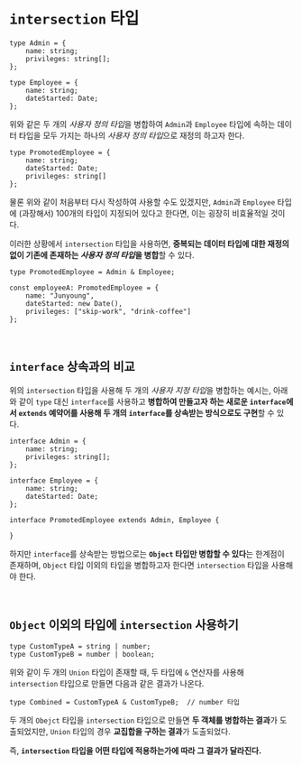 # `intersection` 타입

```
type Admin = {
    name: string;
    privileges: string[];
};

type Employee = {
    name: string;
    dateStarted: Date;
};
```

위와 같은 두 개의 *사용자 정의 타입*을 병합하여 `Admin`과 `Employee` 타입에 속하는 데이터 타입을 모두 가지는 하나의 *사용자 정의 타입*으로 재정의 하고자 한다.

```
type PromotedEmployee = {
    name: string;
    dateStarted: Date;    
    privileges: string[]
};
```

물론 위와 같이 처음부터 다시 작성하여 사용할 수도 있겠지만, `Admin`과 `Employee` 타입에 (과장해서) 100개의 타입이 지정되어 있다고 한다면, 이는 굉장히 비효율적일 것이다.

이러한 상황에서 `intersection` 타입을 사용하면, **중복되는 데이터 타입에 대한 재정의 없이 기존에 존재하는 *사용자 정의 타입*을 병합**할 수 있다. 

```
type PromotedEmployee = Admin & Employee;

const employeeA: PromotedEmployee = {
    name: "Junyoung",
    dateStarted: new Date(),
    privileges: ["skip-work", "drink-coffee"]
};
```

<br>

## `interface` 상속과의 비교

위의 `intersection` 타입을 사용해 두 개의 *사용자 지정 타입*을 병합하는 예시는, 아래와 같이 `type` 대신 `interface`를 사용하고 **병합하여 만들고자 하는 새로운 `interface`에서 `extends` 예약어를 사용해 두 개의 `interface`를 상속받는 방식으로도 구현**할 수 있다. 

```
interface Admin = {
    name: string;
    privileges: string[];
};

interface Employee = {
    name: string;
    dateStarted: Date;
};

interface PromotedEmployee extends Admin, Employee {

}
```

하지만 `interface`를 상속받는 방법으로는 **`Object` 타입만 병합할 수 있다**는 한계점이 존재하며, `Object` 타입 이외의 타입을 병합하고자 한다면 `intersection` 타입을 사용해야 한다.

<br>

## `Object` 이외의 타입에 `intersection` 사용하기

```
type CustomTypeA = string | number;
type CustomTypeB = number | boolean;
```

위와 같이 두 개의 `Union` 타입이 존재할 때, 두 타입에 `&` 연산자를 사용해 `intersection` 타입으로 만들면 다음과 같은 결과가 나온다.

```
type Combined = CustomTypeA & CustomTypeB;  // number 타입
```

두 개의 `Obejct` 타입을 `intersection` 타입으로 만들면 **두 객체를 병합하는 결과**가 도출되었지만, `Union` 타입의 경우 **교집합을 구하는 결과**가 도출되었다.

즉, **`intersection` 타입을 어떤 타입에 적용하는가에 따라 그 결과가 달라진다.**